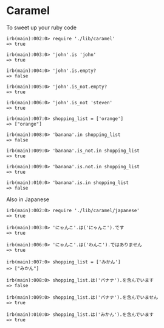 Caramel
=======

To sweet up your ruby code


    irb(main):002:0> require './lib/caramel'
    => true

    irb(main):003:0> 'john'.is 'john'
    => true

    irb(main):004:0> 'john'.is.empty?
    => false

    irb(main):005:0> 'john'.is_not.empty?
    => true

    irb(main):006:0> 'john'.is_not 'steven'
    => true

    irb(main):007:0> shopping_list = ['orange']
    => ["orange"]

    irb(main):008:0> 'banana'.in shopping_list
    => false

    irb(main):009:0> 'banana'.is_not.in shopping_list
    => true

    irb(main):009:0> 'banana'.is.not.in shopping_list
    => true

    irb(main):010:0> 'banana'.is.in shopping_list
    => false


Also in Japanese

    irb(main):002:0> require './lib/caramel/japanese'
    => true

    irb(main):003:0> 'にゃんこ'.は('にゃんこ').です
    => true

    irb(main):006:0> 'にゃんこ'.は('わんこ').ではありません
    => true

    irb(main):007:0> shopping_list = ['みかん']
    => ["みかん"]

    irb(main):008:0> shopping_list.は('バナナ').を含んでいます
    => false

    irb(main):009:0> shopping_list.は('バナナ').を含んでいません
    => true

    irb(main):010:0> shopping_list.は('みかん').を含んでいます
    => true

